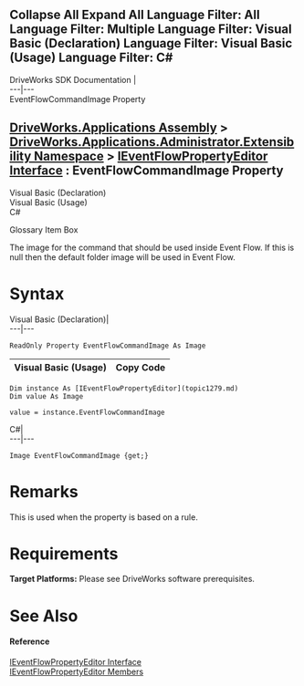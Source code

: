 Collapse All Expand All Language Filter: All  Language Filter: Multiple  Language Filter: Visual Basic (Declaration) Language Filter: Visual Basic (Usage) Language Filter: C#  
---  
DriveWorks SDK Documentation  |   
---|---  
EventFlowCommandImage Property   
  
[DriveWorks.Applications Assembly](topic13.md) > [DriveWorks.Applications.Administrator.Extensibility Namespace](topic1277.md) > [IEventFlowPropertyEditor Interface](topic1279.md) : EventFlowCommandImage Property  
---  
  
Visual Basic (Declaration)    
Visual Basic (Usage)    
C# 

Glossary Item Box

The image for the command that should be used inside Event Flow. If this is null then the default folder image will be used in Event Flow. 

# Syntax

Visual Basic (Declaration)|   
---|---  
      
    
    ReadOnly Property EventFlowCommandImage As Image  
  
Visual Basic (Usage)| Copy Code  
---|---  
      
    
    Dim instance As [IEventFlowPropertyEditor](topic1279.md)
    Dim value As Image
     
    value = instance.EventFlowCommandImage  
  
C#|   
---|---  
      
    
    Image EventFlowCommandImage {get;}  
  
# Remarks

This is used when the property is based on a rule.

# Requirements

**Target Platforms:** Please see DriveWorks software prerequisites.

# See Also

#### Reference

[IEventFlowPropertyEditor Interface](topic1279.md)   
[IEventFlowPropertyEditor Members](topic1280.md)


